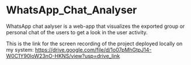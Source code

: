 # WhatsApp_Chat_Analyser
WhatsApp chat aalyser is a web-app that visualizes the exported group or personal chat of the users to get a look in the user activity.

This is the link for the screen recording of the project deployed locally on my system:
https://drive.google.com/file/d/1o07pMhGtpJ14-W0C1Y90loW23nO-HKNS/view?usp=drive_link
